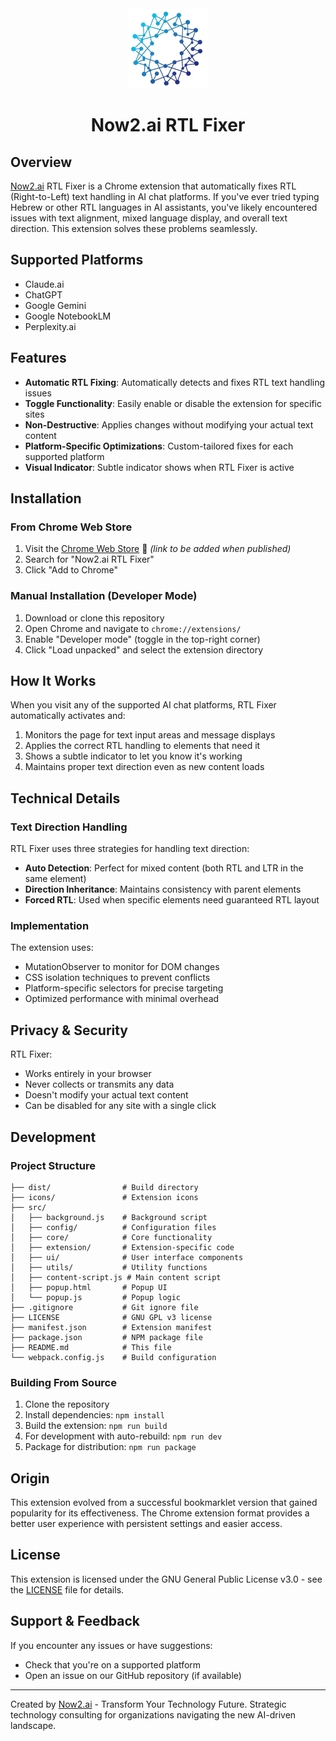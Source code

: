<div align="center">
  <img src="icons/icon128.png" alt="Now2.ai RTL Fixer Logo" width="128" height="128">
  <h1>Now2.ai RTL Fixer</h1>
</div>

## Overview

[Now2.ai](https://now2.ai) RTL Fixer is a Chrome extension that automatically fixes RTL (Right-to-Left) text handling in AI chat platforms. If you've ever tried typing Hebrew or other RTL languages in AI assistants, you've likely encountered issues with text alignment, mixed language display, and overall text direction. This extension solves these problems seamlessly.

## Supported Platforms

- Claude.ai
- ChatGPT
- Google Gemini
- Google NotebookLM
- Perplexity.ai

## Features

- **Automatic RTL Fixing**: Automatically detects and fixes RTL text handling issues
- **Toggle Functionality**: Easily enable or disable the extension for specific sites
- **Non-Destructive**: Applies changes without modifying your actual text content
- **Platform-Specific Optimizations**: Custom-tailored fixes for each supported platform
- **Visual Indicator**: Subtle indicator shows when RTL Fixer is active

## Installation

### From Chrome Web Store

1. Visit the [Chrome Web Store](https://chrome.google.com/webstore) 🔴 *(link to be added when published)*
2. Search for "Now2.ai RTL Fixer"
3. Click "Add to Chrome"

### Manual Installation (Developer Mode)

1. Download or clone this repository
2. Open Chrome and navigate to `chrome://extensions/`
3. Enable "Developer mode" (toggle in the top-right corner)
4. Click "Load unpacked" and select the extension directory

## How It Works

When you visit any of the supported AI chat platforms, RTL Fixer automatically activates and:

1. Monitors the page for text input areas and message displays
2. Applies the correct RTL handling to elements that need it
3. Shows a subtle indicator to let you know it's working
4. Maintains proper text direction even as new content loads

## Technical Details

### Text Direction Handling

RTL Fixer uses three strategies for handling text direction:

- **Auto Detection**: Perfect for mixed content (both RTL and LTR in the same element)
- **Direction Inheritance**: Maintains consistency with parent elements
- **Forced RTL**: Used when specific elements need guaranteed RTL layout

### Implementation

The extension uses:
- MutationObserver to monitor for DOM changes
- CSS isolation techniques to prevent conflicts
- Platform-specific selectors for precise targeting
- Optimized performance with minimal overhead

## Privacy & Security

RTL Fixer:
- Works entirely in your browser
- Never collects or transmits any data
- Doesn't modify your actual text content
- Can be disabled for any site with a single click

## Development

### Project Structure

```
├── dist/                # Build directory
├── icons/               # Extension icons
├── src/
│   ├── background.js    # Background script
│   ├── config/          # Configuration files
│   ├── core/            # Core functionality
│   ├── extension/       # Extension-specific code
│   ├── ui/              # User interface components
│   ├── utils/           # Utility functions
│   ├── content-script.js # Main content script
│   ├── popup.html       # Popup UI
│   └── popup.js         # Popup logic
├── .gitignore           # Git ignore file
├── LICENSE              # GNU GPL v3 license
├── manifest.json        # Extension manifest
├── package.json         # NPM package file
├── README.md            # This file
└── webpack.config.js    # Build configuration
```

### Building From Source

1. Clone the repository
2. Install dependencies: `npm install`
3. Build the extension: `npm run build`
4. For development with auto-rebuild: `npm run dev`
5. Package for distribution: `npm run package`

## Origin

This extension evolved from a successful bookmarklet version that gained popularity for its effectiveness. The Chrome extension format provides a better user experience with persistent settings and easier access.

## License

This extension is licensed under the GNU General Public License v3.0 - see the [LICENSE](LICENSE) file for details.

## Support & Feedback

If you encounter any issues or have suggestions:
- Check that you're on a supported platform
- Open an issue on our GitHub repository (if available)

---

Created by [Now2.ai](https://now2.ai) - Transform Your Technology Future. Strategic technology consulting for organizations navigating the new AI-driven landscape.
